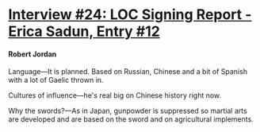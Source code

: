 # [Interview #24: LOC Signing Report - Erica Sadun, Entry #12](https://www.theoryland.com/intvmain.php?i=24#12)

#### Robert Jordan

Language—It is planned. Based on Russian, Chinese and a bit of Spanish with a lot of Gaelic thrown in.

Cultures of influence—he's real big on Chinese history right now.

Why the swords?—As in Japan, gunpowder is suppressed so martial arts are developed and are based on the sword and on agricultural implements.

